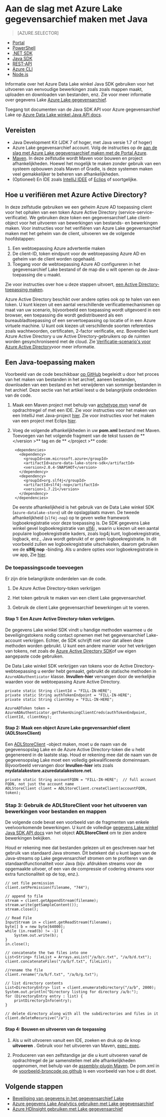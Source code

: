 <properties
   pageTitle="Data Lake winkel Java SDK gebruiken om toepassingen te ontwikkelen | Microsoft Azure"
   description="Azure Data Lake winkel Java SDK gebruiken om toepassingen te ontwikkelen"
   services="data-lake-store"
   documentationCenter=""
   authors="nitinme"
   manager="jhubbard"
   editor="cgronlun"/>

<tags
   ms.service="data-lake-store"
   ms.devlang="na"
   ms.topic="get-started-article"
   ms.tgt_pltfrm="na"
   ms.workload="big-data"
   ms.date="10/17/2016"
   ms.author="nitinme"/>

# <a name="get-started-with-azure-data-lake-store-using-java"></a>Aan de slag met Azure Lake gegevensarchief maken met Java

> [AZURE.SELECTOR]
- [Portal](data-lake-store-get-started-portal.md)
- [PowerShell](data-lake-store-get-started-powershell.md)
- [.NET SDK](data-lake-store-get-started-net-sdk.md)
- [Java SDK](data-lake-store-get-started-java-sdk.md)
- [REST-API](data-lake-store-get-started-rest-api.md)
- [Azure CLI](data-lake-store-get-started-cli.md)
- [Node.js](data-lake-store-manage-use-nodejs.md)

Informatie over het Azure Data Lake winkel Java SDK gebruiken voor het uitvoeren van eenvoudige bewerkingen zoals zoals mappen maakt, uploaden en downloaden van bestanden, enz. Zie voor meer informatie over gegevens Lake [Azure Lake gegevensarchief](data-lake-store-overview.md).

Toegang tot documenten van de Java SDK API voor Azure gegevensarchief Lake op [Azure Data Lake winkel Java API docs](https://azure.github.io/azure-data-lake-store-java/javadoc/).

## <a name="prerequisites"></a>Vereisten

* Java Development Kit (JDK 7 of hoger, met Java versie 1.7 of hoger)
* Azure Lake gegevensarchief account. Volg de instructies op de [aan de slag met Azure Lake gegevensarchief maken met de Portal Azure](data-lake-store-get-started-portal.md).
* [Maven](https://maven.apache.org/install.html). In deze zelfstudie wordt Maven voor bouwen en project afhankelijkheden. Hoewel het mogelijk te maken zonder gebruik van een systeem opbouwen zoals Maven of Gradle, is deze systemen maken veel gemakkelijker te beheren van afhankelijkheden.
* (Optioneel) En IDE zoals [IntelliJ IDEE](https://www.jetbrains.com/idea/download/) of [Eclips](https://www.eclipse.org/downloads/) of soortgelijke.

## <a name="how-do-i-authenticate-using-azure-active-directory"></a>Hoe u verifiëren met Azure Active Directory?

In deze zelfstudie gebruiken we een geheim Azure AD toepassing client voor het ophalen van een token Azure Active Directory (service-service-verificatie). We gebruiken deze token een gegevensarchief Lake client-object voor het uitvoeren van bewerkingen van bestands- en bewerkingen maken. Voor instructies voor het verifiëren van Azure Lake gegevensarchief maken met het geheim van de client, uitvoeren we de volgende hoofdstappen:

1. Een webtoepassing Azure advertentie maken
2. De client-ID, token eindpunt voor de webtoepassing Azure AD en geheim van de client worden opgehaald.
3. Toegang voor de webtoepassing Azure AD configureren in het gegevensarchief Lake bestand of de map die u wilt openen op de Java-toepassing die u maakt.

Zie voor instructies over hoe u deze stappen uitvoert, [een Active Directory-toepassing maken](data-lake-store-authenticate-using-active-directory.md#create-an-active-directory-application).

Azure Active Directory beschikt over andere opties ook op te halen van een token. U kunt kiezen uit een aantal verschillende verificatiemechanismen op maat van uw scenario, bijvoorbeeld een toepassing wordt uitgevoerd in een browser, een toepassing die wordt gedistribueerd als een bureaubladtoepassing of een servertoepassing op locatie of in een Azure virtuele machine. U kunt ook kiezen uit verschillende soorten referenties zoals wachtwoorden, certificaten, 2-factor verificatie, enz. Bovendien kunt Azure Active Directory u uw Active Directory-gebruikers op de ruimten worden gesynchroniseerd met de cloud. Zie [Verificatie-scenario's voor Azure Active Directory](../active-directory/active-directory-authentication-scenarios.md)voor meer informatie. 

## <a name="create-a-java-application"></a>Een Java-toepassing maken

Voorbeeld van de code beschikbaar [op GitHub](https://azure.microsoft.com/documentation/samples/data-lake-store-java-upload-download-get-started/) begeleidt u door het proces van het maken van bestanden in het archief, aaneen bestanden, downloaden van een bestand en het verwijderen van sommige bestanden in het archief. Deze sectie van het artikel leest u de belangrijkste onderdelen van de code.

1. Maak een Maven project met behulp van [archetype mvn](https://maven.apache.org/guides/getting-started/maven-in-five-minutes.html) vanaf de opdrachtregel of met een IDE. Zie voor instructies voor het maken van een IntelliJ met Java-project [hier](https://www.jetbrains.com/help/idea/2016.1/creating-and-running-your-first-java-application.html). Zie voor instructies voor het maken van een project met Eclips [hier](http://help.eclipse.org/mars/index.jsp?topic=%2Forg.eclipse.jdt.doc.user%2FgettingStarted%2Fqs-3.htm). 

2. Voeg de volgende afhankelijkheden in uw **pom.xml** bestand met Maven. Toevoegen van het volgende fragment van de tekst tussen de ** \</version >** tag en de ** \</project >** code:

        <dependencies>
          <dependency>
            <groupId>com.microsoft.azure</groupId>
            <artifactId>azure-data-lake-store-sdk</artifactId>
            <version>2.0.4-SNAPSHOT</version>
          </dependency>
          <dependency>
            <groupId>org.slf4j</groupId>
            <artifactId>slf4j-nop</artifactId>
            <version>1.7.21</version>
          </dependency>
        </dependencies>

    De eerste afhankelijkheid is het gebruik van de Data Lake winkel SDK (`azure-datalake-store`) uit de opslagplaats maven. De tweede afhankelijkheid (`slf4j-nop`) op te geven welke framework logboekregistratie voor deze toepassing is. De SDK gegevens Lake winkel gevel logboekregistratie van [slf4j](http://www.slf4j.org/) , waarin u kiezen uit een aantal populaire logboekregistratie kaders, zoals log4j kunt, logboekregistratie, logback, enz., Java wordt gebruikt of er geen logboekregistratie. In dit voorbeeld zullen we logboekregistratie uitschakelen, daarom gebruiken we de **slf4j nop** -binding. Als u andere opties voor logboekregistratie in uw app, Zie [hier](http://www.slf4j.org/manual.html#projectDep).

### <a name="add-the-application-code"></a>De toepassingscode toevoegen

Er zijn drie belangrijkste onderdelen van de code.

1. De Azure Active Directory-token verkrijgen

2. Het token gebruik te maken van een client Lake gegevensarchief.

3. Gebruik de client Lake gegevensarchief bewerkingen uit te voeren.

#### <a name="step-1-obtain-an-azure-active-directory-token"></a>Stap 1: Een Azure Active Directory-token verkrijgen.

De gegevens Lake winkel SDK vindt u handige methoden waarmee u de beveiligingstokens nodig contact opnemen met het gegevensarchief Lake-account verkrijgen. Echter, de SDK schrijft niet voor dat alleen deze methoden worden gebruikt. U kunt een andere manier voor het verkrijgen van tokens, net zoals de [Azure Active Directory SDK](https://github.com/AzureAD/azure-activedirectory-library-for-java)of uw eigen aangepaste code gebruiken.

De Data Lake winkel SDK verkrijgen van tokens voor de Active Directory-webtoepassing u eerder hebt gemaakt, gebruikt de statische methoden in `AzureADAuthenticator` klasse. **Invullen-hier** vervangen door de werkelijke waarden voor de webtoepassing Azure Active Directory.

    private static String clientId = "FILL-IN-HERE";
    private static String authTokenEndpoint = "FILL-IN-HERE";
    private static String clientKey = "FILL-IN-HERE";

    AzureADToken token = AzureADAuthenticator.getTokenUsingClientCreds(authTokenEndpoint, clientId, clientKey);

#### <a name="step-2-create-an-azure-data-lake-store-client-adlstoreclient-object"></a>Stap 2: Maak een object Azure Lake gegevensarchief client (ADLStoreClient)

Een [ADLStoreClient](https://azure.github.io/azure-data-lake-store-java/javadoc/) -object maken, moet u de naam van de gegevensopslag Lake en de Azure Active Directory-token die u hebt gegenereerd in de laatste stap. Houd er rekening mee dat de naam van de gegevensopslag Lake moet een volledig gekwalificeerde domeinnaam. Bijvoorbeeld vervangen door **Invullen-hier** iets zoals **mydatalakestore.azuredatalakestore.net**.

    private static String accountFQDN = "FILL-IN-HERE";  // full account FQDN, not just the account name
    ADLStoreClient client = ADLStoreClient.createClient(accountFQDN, token);

### <a name="step-3-use-the-adlstoreclient-to-perform-file-and-directory-operations"></a>Stap 3: Gebruik de ADLStoreClient voor het uitvoeren van bewerkingen voor bestanden en mappen

De volgende code bevat een voorbeeld van de fragmenten van enkele veelvoorkomende bewerkingen. U kunt de volledige [gegevens Lake winkel Java SDK API docs](https://azure.github.io/azure-data-lake-store-java/javadoc/) van het object **ADLStoreClient** om te zien andere bewerkingen bekijken.
 
Houd er rekening mee dat bestanden gelezen uit en geschreven naar het gebruik van standaard Java stromen. Dit betekent dat u kunt lagen van de Java-streams op Lake gegevensarchief stromen om te profiteren van de standaardfunctionaliteit voor Java (bijv. afdrukken streams voor de opgemaakte uitvoer, of een van de compressie of codering streams voor extra functionaliteit op de top, enz.).

    // set file permission
    client.setPermission(filename, "744");

    // append to file
    stream = client.getAppendStream(filename);
    stream.write(getSampleContent());
    stream.close();

    // Read File
    InputStream in = client.getReadStream(filename);
    byte[] b = new byte[64000];
    while (in.read(b) != -1) {
        System.out.write(b);
    }
    in.close();

    // concatenate the two files into one
    List<String> fileList = Arrays.asList("/a/b/c.txt", "/a/b/d.txt");
    client.concatenateFiles("/a/b/f.txt", fileList);

    //rename the file
    client.rename("/a/b/f.txt", "/a/b/g.txt");

    // list directory contents
    List<DirectoryEntry> list = client.enumerateDirectory("/a/b", 2000);
    System.out.println("Directory listing for directory /a/b:");
    for (DirectoryEntry entry : list) {
        printDirectoryInfo(entry);
    }

    // delete directory along with all the subdirectories and files in it
    client.deleteRecursive("/a");

#### <a name="step-4-build-and-run-the-application"></a>Stap 4: Bouwen en uitvoeren van de toepassing

1. Als u wilt uitvoeren vanuit een IDE, zoeken en druk op de knop **uitvoeren** . Gebruik voor het uitvoeren van Maven, [exec: exec](http://www.mojohaus.org/exec-maven-plugin/exec-mojo.html).

2. Produceren van een zelfstandige jar die u kunt uitvoeren vanaf de opdrachtregel de jar samenstellen met alle afhankelijkheden opgenomen, met behulp van de [assembly-plugin Maven](http://maven.apache.org/plugins/maven-assembly-plugin/usage.html). De pom.xml in de [voorbeeld-broncode op github](https://github.com/Azure-Samples/data-lake-store-java-upload-download-get-started/blob/master/pom.xml) is een voorbeeld van hoe u dit doet.


## <a name="next-steps"></a>Volgende stappen

- [Beveiliging van gegevens in het gegevensarchief Lake](data-lake-store-secure-data.md)
- [Azure gegevens Lake Analytics gebruiken met Lake gegevensarchief](../data-lake-analytics/data-lake-analytics-get-started-portal.md)
- [Azure HDInsight gebruiken met Lake gegevensarchief](data-lake-store-hdinsight-hadoop-use-portal.md)
